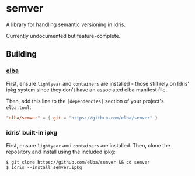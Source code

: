# semver

A library for handling semantic versioning in Idris.

Currently undocumented but feature-complete.

## Building

### [elba](https://github.com/elba/elba)

First, ensure `lightyear` and `containers` are installed - those still rely on
Idris' ipkg system since they don't have an associated elba manifest file.

Then, add this line to the `[dependencies]` section of your project's `elba.toml`:

```toml
"elba/semver" = { git = "https://github.com/elba/semver" }
```

### idris' built-in ipkg

First, ensure `lightyear` and `containers` are installed. Then, clone the
repository and install using the included ipkg:

```shell
$ git clone https://github.com/elba/semver && cd semver
$ idris --install semver.ipkg
```